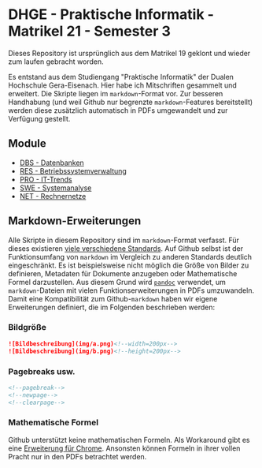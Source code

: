 # DHGE - Praktische Informatik - Matrikel 21 - Semester 3

Dieses Repository ist ursprünglich aus dem Matrikel 19 geklont und wieder zum laufen gebracht worden.

Es entstand aus dem Studiengang "Praktische Informatik" der Dualen Hochschule Gera-Eisenach. Hier habe ich Mitschriften gesammelt und erweitert. Die Skripte liegen im `markdown`-Format vor. Zur besseren Handhabung (und weil Github nur begrenzte `markdown`-Features bereitstellt) werden diese zusätzlich automatisch in PDFs umgewandelt und zur Verfügung gestellt.

## Module

- [DBS - Datenbanken](./DBS-DORENDORF)
- [RES - Betriebssystemverwaltung](./RES-GUENTHER)
- [PRO - IT-Trends](./PRO-KASCHE)
- [SWE - Systemanalyse](./SWE-KASCHE)
- [NET - Rechnernetze](./NET-FELDMANN)

## Markdown-Erweiterungen

Alle Skripte in diesem Repository sind im `markdown`-Format verfasst. Für dieses existieren [viele verschiedene Standards](https://de.wikipedia.org/wiki/Markdown#Weiterentwicklungen,_Variationen_und_Erg%C3%A4nzungen). Auf Github selbst ist der Funktionsumfang von `markdown` im Vergleich zu anderen Standards deutlich eingeschränkt. Es ist beispielsweise nicht möglich die Größe von Bilder zu definieren, Metadaten für Dokumente anzugeben oder Mathematische Formel darzustellen. Aus diesem Grund wird [`pandoc`](https://pandoc.org/) verwendet, um `markdown`-Dateien mit vielen Funktionserweiterungen in PDFs umzuwandeln. Damit eine Kompatibilität zum Github-`markdown` haben wir eigene Erweiterungen definiert, die im Folgenden beschrieben werden:

### Bildgröße

```md
![Bildbeschreibung](img/a.png)<!--width=200px-->
![Bildbeschreibung](img/b.png)<!--height=200px-->
```

### Pagebreaks usw.

```md
<!--pagebreak-->
<!--newpage-->
<!--clearpage-->
```

### Mathematische Formel

Github unterstützt keine mathematischen Formeln. Als Workaround gibt es eine [Erweiterung für Chrome](https://github.com/orsharir/github-mathjax). Ansonsten können Formeln in ihrer vollen Pracht nur in den PDFs betrachtet werden.
